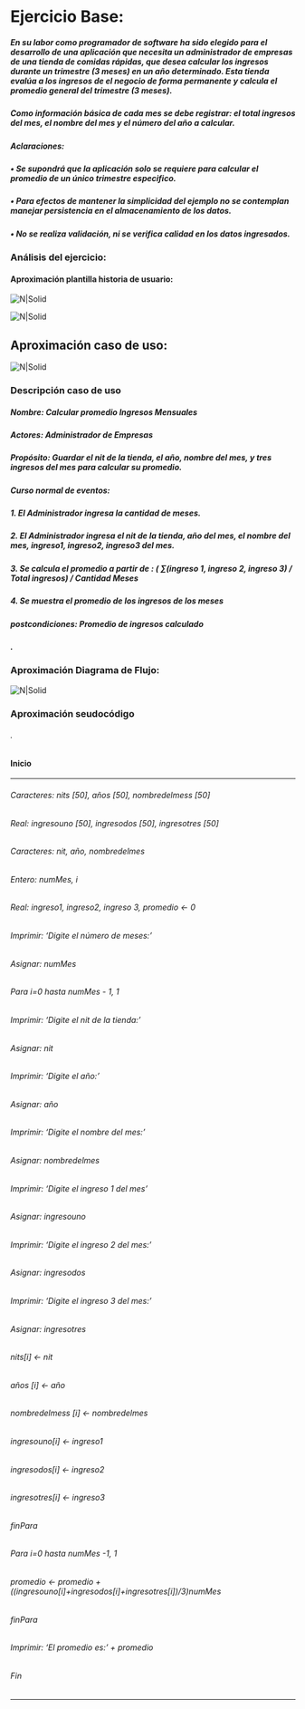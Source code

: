 # Ejercicio Base:
#####  En su labor como programador de software ha sido elegido para el desarrollo de una aplicación que necesita un administrador de empresas de una tienda de comidas rápidas, que desea calcular los ingresos durante un trimestre (3 meses) en un año determinado. Esta tienda evalúa a los ingresos de el negocio de forma permanente y calcula el promedio general del trimestre (3 meses). 
#####  Como información básica de cada mes se debe registrar: el total ingresos del mes, el nombre del mes y el número del año a calcular.
##### Aclaraciones:

##### • Se supondrá que la aplicación solo se requiere para calcular el promedio de un único trimestre especifico.
##### • Para efectos de mantener la simplicidad del ejemplo no se contemplan manejar persistencia en el almacenamiento de los datos.
##### • No se realiza validación, ni se verifica calidad en los datos ingresados.


### Análisis del ejercicio:
#### Aproximación plantilla historia de usuario:

![N|Solid](https://lh3.googleusercontent.com/rsZjl-saV8VmFepcfxoXenFVo_TGZ1ya7lXIOdLSlqAcieTJGBUb1XdFCwn3NI0mWNX9eSrD_BRX4yN03NqRagzjKBhNrBvRJLIOR7l_)

![N|Solid](https://lh3.googleusercontent.com/RlFO4EUxNFnR66SUy6HwOggCepS6kD035T3M90U4uha0wAy4CAPBRkz5TMqV9o6iF6JiyehOcJMRxUa8BZM55zippI_Wp3LJuj_fcBh9Uw)

## Aproximación caso de uso:

![N|Solid](https://lh3.googleusercontent.com/xazBTCpVbxiBcBslnjDYMqA0bDnZwZbSPYZT7NgeoC3dMFJmipsgRBk3v0FdK7KQ3TzHjblHE4BiVYQ2-plP7CKaljquLDU28CqQ1LW7) 

### Descripción caso de uso
##### Nombre: Calcular promedio Ingresos Mensuales
##### Actores: Administrador de Empresas
##### Propósito: Guardar el nit de la tienda, el año, nombre del mes, y tres ingresos del mes para calcular su promedio.
##### Curso normal de eventos:
#####   1.  El Administrador ingresa la cantidad de meses.
#####  2.  El Administrador ingresa el nit de la tienda, año del mes, el nombre del mes, ingreso1, ingreso2, ingreso3 del mes.
#####  3.  Se calcula el promedio a partir de : ( ∑(ingreso 1, ingreso 2, ingreso 3) / Total ingresos) / Cantidad Meses 
#####  4.  Se muestra el promedio de los ingresos de los meses
##### postcondiciones: Promedio de ingresos calculado 
##### .

### Aproximación Diagrama de Flujo:
![N|Solid](https://lh3.googleusercontent.com/1gM-8L9YiDd8P4Dds6JY6b6Z8evBTAN99sf45ZcmrulRwqSh0WBNoqnDH5-wPI1sEnVb9XWCwNnhSoi5mLNK8oHVD3BTYuuVnzhzyaTz)
### Aproximación seudocódigo          
###### .
#### Inicio 
***
######	Caracteres: nits [50], años [50], nombredelmess [50] 
######	Real: ingresouno [50], ingresodos [50], ingresotres [50] 
######	Caracteres: nit, año, nombredelmes 
######	Entero: numMes, i 
######	Real: ingreso1, ingreso2, ingreso 3, promedio <- 0 
######	Imprimir: ‘Digite el número de meses:’ 
######	Asignar: numMes 
######	Para i=0 hasta numMes - 1, 1 
######	Imprimir: ‘Digite el nit de la tienda:’ 
######	Asignar: nit 
######	Imprimir: ‘Digite el año:’ 
######	Asignar: año 
######	Imprimir: ‘Digite el nombre del mes:’ 
######	Asignar: nombredelmes 
######	Imprimir: ‘Digite el ingreso 1 del mes’ 
######	Asignar: ingresouno 
######	Imprimir: ‘Digite el ingreso 2 del mes:’ 
######	Asignar: ingresodos 
######	Imprimir: ‘Digite el ingreso 3 del mes:’ 
######	Asignar: ingresotres 
######	nits[i] <- nit 
######	años [i] <- año 
######	nombredelmess [i] <- nombredelmes 
######	ingresouno[i] <- ingreso1 
######	ingresodos[i] <- ingreso2 
######	ingresotres[i] <- ingreso3 
######	finPara 
######	Para i=0 hasta numMes -1, 1 
######	promedio <- promedio +((ingresouno[i]+ingresodos[i]+ingresotres[i])/3)numMes 
######	finPara 
######	Imprimir: ‘El promedio es:’ + promedio 
###### Fin
***
